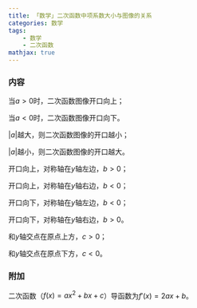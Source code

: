 ```yaml
---
title: 「数学」二次函数中项系数大小与图像的关系
categories: 数学
tags:
    - 数学
    - 二次函数
mathjax: true
---
```


### 内容

当$a>0$时，二次函数图像开口向上；

当$a<0$时，二次函数图像开口向下。

$|a|$越大，则二次函数图像的开口越小；

$|a|$越小，则二次函数图像的开口越大。

开口向上，对称轴在$y$轴左边，$b>0$；

开口向上，对称轴在$y$轴右边，$b<0$；

开口向下，对称轴在$y$轴左边，$b<0$；

开口向下，对称轴在$y$轴右边，$b>0$。

和$y$轴交点在原点上方，$c>0$；

和$y$轴交点在原点下方，$c<0$。

### 附加

二次函数（$f(x)=ax^2+bx+c$）导函数为$f'(x)=2ax+b$。